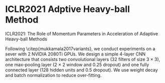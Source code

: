# ICLR2021 Adptive Heavy-ball Method
ICLR2021: The Role of Momentum Parameters in Acceleration of Adaptive Heavy-ball Methods

Following \citep{mukkamala2017variants}, we conduct experiments on a sever with 2 NVIDIA 2080Ti GPUs. We design a simple 4-layer CNN architecture that consists two convolutional layers (32 filters of size 3 $\times$ 3), one max-pooling layer (2 $\times$ 2 window and 0.25 dropout) and one fully connected layer (128 hidden units and 0.5 dropout). We use weight decay and batch normalization to reduce over-fitting.
